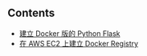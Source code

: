 ## Contents
- [建立 Docker 版的 Python Flask](https://github.com/ArcherHuang/Docker/tree/master/01%20%20Python-Flask#建立-docker-版的-python-flask)
- [在 AWS EC2 上建立 Docker Registry](https://github.com/ArcherHuang/Docker/tree/master/02%20%20EC2-Docker-Registry#contents)



